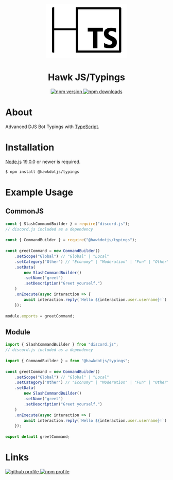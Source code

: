 <div align="center">
  <div>
    <img src="https://github.com/EnHawk/EnHawk/blob/master/packages/typings/icon.png"
          alt="pack icon"
          width="50%" 
          height="50%" />
  </div>
  <h1>Hawk JS/Typings</h1>
  <div>
    <a href="https://www.npmjs.com/package/@hawkdotjs/typings">
      <img src="https://img.shields.io/npm/v/@hawkdotjs/typings?style=for-the-badge" alt="npm version" />
    </a>
    <a href="https://www.npmjs.com/package/@hawkdotjs/typings">
      <img src="https://img.shields.io/npm/dt/@hawkdotjs/typings?style=for-the-badge" alt="npm downloads" />
    </a>
  </div>
</div>

# About
Advanced DJS Bot Typings with [TypeScript](https://www.typescriptlang.org).
# Installation
[Node.js](https://nodejs.org) 19.0.0 or newer is required.
```bash
$ npm install @hawkdotjs/typings
```
# Example Usage
## CommonJS
```js
const { SlashCommandBuilder } = require("discord.js");
// discord.js included as a dependency

const { CommandBuilder } = require("@hawkdotjs/typings");

const greetCommand = new CommandBuilder()
    .setScope("Global") // "Global" | "Local"
    .setCategory("Other") // "Economy" | "Moderation" | "Fun" | "Other"
    .setData(
        new SlashCommandBuilder()
        .setName("greet")
        .setDescription("Greet yourself.")
    )
    .onExecute(async interaction => {
        await interaction.reply(`Hello ${interaction.user.username}!`)
    });

module.exports = greetCommand;
```
## Module
```js
import { SlashCommandBuilder } from "discord.js";
// discord.js included as a dependency

import { CommandBuilder } = from "@hawkdotjs/typings";

const greetCommand = new CommandBuilder()
    .setScope("Global") // "Global" | "Local"
    .setCategory("Other") // "Economy" | "Moderation" | "Fun" | "Other"
    .setData(
        new SlashCommandBuilder()
        .setName("greet")
        .setDescription("Greet yourself.")
    )
    .onExecute(async interaction => {
        await interaction.reply(`Hello ${interaction.user.username}!`)
    });

export default greetCommand;
```
# Links
<a href="https://github.com/EnHawk">
  <img src="https://cdn.discordapp.com/attachments/819019531438522369/1054717851862323211/github-mark.png" alt="github profile" width="10%" height="10%" />
</a>
<a href="https://www.npmjs.com/~enlight_hawk">
  <img src="https://upload.wikimedia.org/wikipedia/commons/thumb/d/db/Npm-logo.svg/1200px-Npm-logo.svg.png" alt="npm profile" width="20%" height="20%" />
</a>